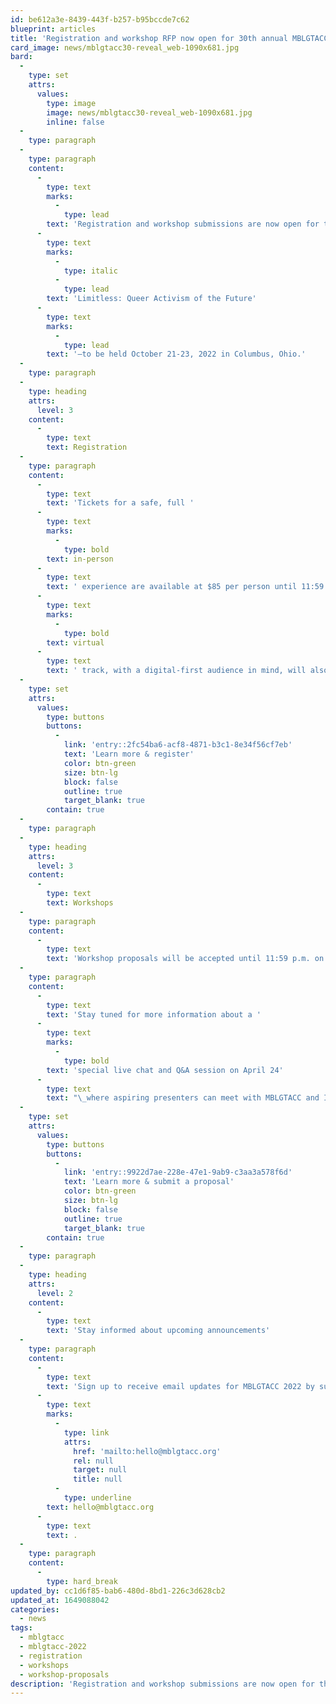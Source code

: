 ```yaml
---
id: be612a3e-8439-443f-b257-b95bccde7c62
blueprint: articles
title: 'Registration and workshop RFP now open for 30th annual MBLGTACC'
card_image: news/mblgtacc30-reveal_web-1090x681.jpg
bard:
  -
    type: set
    attrs:
      values:
        type: image
        image: news/mblgtacc30-reveal_web-1090x681.jpg
        inline: false
  -
    type: paragraph
  -
    type: paragraph
    content:
      -
        type: text
        marks:
          -
            type: lead
        text: 'Registration and workshop submissions are now open for the 30th annual Midwest Bisexual Lesbian Gay Transgender Asexual College Conference—'
      -
        type: text
        marks:
          -
            type: italic
          -
            type: lead
        text: 'Limitless: Queer Activism of the Future'
      -
        type: text
        marks:
          -
            type: lead
        text: '—to be held October 21-23, 2022 in Columbus, Ohio.'
  -
    type: paragraph
  -
    type: heading
    attrs:
      level: 3
    content:
      -
        type: text
        text: Registration
  -
    type: paragraph
    content:
      -
        type: text
        text: 'Tickets for a safe, full '
      -
        type: text
        marks:
          -
            type: bold
        text: in-person
      -
        type: text
        text: ' experience are available at $85 per person until 11:59 p.m. ET on October 14, 2022. When purchasing tickets to attend in person, attendees will have an option to add a meal ticket for $10 to attend the lunch and learn program on Saturday, October 22. A dedicated '
      -
        type: text
        marks:
          -
            type: bold
        text: virtual
      -
        type: text
        text: ' track, with a digital-first audience in mind, will also be available for $20 per person through 11:59 p.m ET on October, 20, 2022. Attendees and advisors can find information on registration, hotels, transportation, parking, and more—including an attendee checklist—on the MBLGTACC website.'
  -
    type: set
    attrs:
      values:
        type: buttons
        buttons:
          -
            link: 'entry::2fc54ba6-acf8-4871-b3c1-8e34f56cf7eb'
            text: 'Learn more & register'
            color: btn-green
            size: btn-lg
            block: false
            outline: true
            target_blank: true
        contain: true
  -
    type: paragraph
  -
    type: heading
    attrs:
      level: 3
    content:
      -
        type: text
        text: Workshops
  -
    type: paragraph
    content:
      -
        type: text
        text: 'Workshop proposals will be accepted until 11:59 p.m. on May 13, 2022 and presenters will be notified of decisions by mid-July. Those leading approved workshops will receive complimentary conference registrations to MBLGTACC in October 2022. Do you have a workshop, or the rumblings of a workshop bouncing around in your mind that you think would add value to the MBLGTACC experience? Apply to present!'
  -
    type: paragraph
    content:
      -
        type: text
        text: 'Stay tuned for more information about a '
      -
        type: text
        marks:
          -
            type: bold
        text: 'special live chat and Q&A session on April 24'
      -
        type: text
        text: "\_where aspiring presenters can meet with MBLGTACC and Institute planning team members to get all your pressing questions answered."
  -
    type: set
    attrs:
      values:
        type: buttons
        buttons:
          -
            link: 'entry::9922d7ae-228e-47e1-9ab9-c3aa3a578f6d'
            text: 'Learn more & submit a proposal'
            color: btn-green
            size: btn-lg
            block: false
            outline: true
            target_blank: true
        contain: true
  -
    type: paragraph
  -
    type: heading
    attrs:
      level: 2
    content:
      -
        type: text
        text: 'Stay informed about upcoming announcements'
  -
    type: paragraph
    content:
      -
        type: text
        text: 'Sign up to receive email updates for MBLGTACC 2022 by submitting your email address using the form at the bottom of this announcement. Questions? Send us a message at '
      -
        type: text
        marks:
          -
            type: link
            attrs:
              href: 'mailto:hello@mblgtacc.org'
              rel: null
              target: null
              title: null
          -
            type: underline
        text: hello@mblgtacc.org
      -
        type: text
        text: .
  -
    type: paragraph
    content:
      -
        type: hard_break
updated_by: cc1d6f85-bab6-480d-8bd1-226c3d628cb2
updated_at: 1649088042
categories:
  - news
tags:
  - mblgtacc
  - mblgtacc-2022
  - registration
  - workshops
  - workshop-proposals
description: 'Registration and workshop submissions are now open for the 30th annual Midwest Bisexual Lesbian Gay Transgender Asexual College Conference, to be held October 21-23, 2022 in Columbus, Ohio. Tickets for a safe, full in-person experience are available at $85 per person until 11:59 p.m. ET on October 14, 2022.'
---
```

